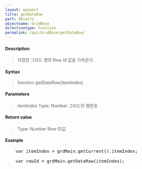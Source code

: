 ```yaml
---
layout: apipost
title: getDataRow
part: Objects
objectname: GridBase
directiontype: Function
permalink: /api/GridBase/getDataRow/
---
```



#### Description

> 지정한 그리드 행의 Row Id 값을 가져온다.

#### Syntax

> function getDataRow(itemIndex)

#### Parameters

> *itemIndex*
> Type: Number
> 그리드의 행번호

#### Return value

> Type: Number
> Row ID값

#### Example

<pre class="prettyprint">
    var itemIndex = grdMain.getCurrent().itemIndex;

    var rowId = grdMain.getDataRow(itemIndex);
</pre>




